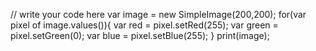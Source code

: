 // write your code here
var image = new SimpleImage(200,200);
for(var pixel of image.values()){
    var red = pixel.setRed(255);
    var green = pixel.setGreen(0);
    var blue = pixel.setBlue(255);
}
print(image);
